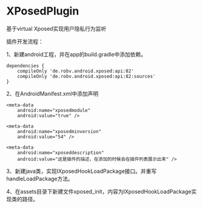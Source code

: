 # XPosedPlugin 
基于virtual Xposed实现用户隐私行为监听

插件开发流程：

1、新建android工程，并在app的build.gradle中添加依赖。
```
dependencies {
    compileOnly 'de.robv.android.xposed:api:82'
    compileOnly 'de.robv.android.xposed:api:82:sources'
}
```

2、在AndroidManifest.xml中添加声明
```
<meta-data
    android:name="xposedmodule"
    android:value="true" />

<meta-data
    android:name="xposedminversion"
    android:value="54" />

<meta-data
    android:name="xposeddescription"
    android:value="这是插件的描述，在添加的时候会在插件列表展示出来" />
```

3、新建java类，实现IXposedHookLoadPackage接口。并重写handleLoadPackage方法。

4、在assets目录下新建文件xposed_init，内容为IXposedHookLoadPackage实现类的路径。
